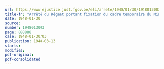 ```yaml
---
url: https://www.ejustice.just.fgov.be/eli/arrete/1948/01/30/1948013003/justel
title-fr: "Arrêté du Régent portant fixation du cadre temporaire du Ministère du Travail et de la Prévoyance sociale pour l'année 1947"
date: 1948-01-30
source:
number: 1948013003
page: 888888
case: 1948-01-30/03
publication: 1948-03-13
starts:
modifies:
pdf-original:
pdf-consolidated:
---
```


